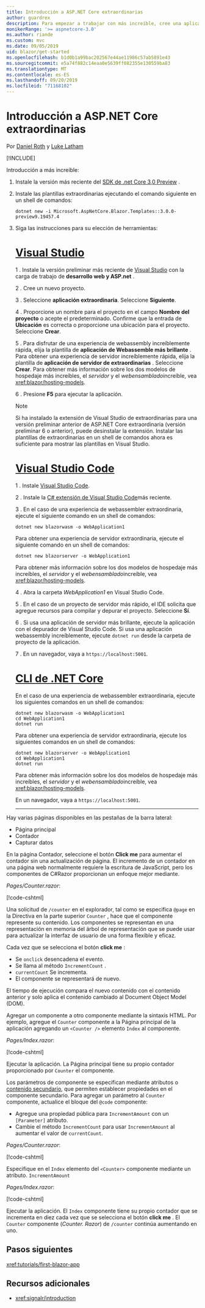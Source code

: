 ```yaml
---
title: Introducción a ASP.NET Core extraordinarias
author: guardrex
description: Para empezar a trabajar con más increíble, cree una aplicación increíblemente con las herramientas de su elección.
monikerRange: '>= aspnetcore-3.0'
ms.author: riande
ms.custom: mvc
ms.date: 09/05/2019
uid: blazor/get-started
ms.openlocfilehash: b1d0b1a99bac202567e44ae11986c57ab5891e43
ms.sourcegitcommit: e5a74f882c14eaa0e5639ff082355e130559ba83
ms.translationtype: MT
ms.contentlocale: es-ES
ms.lasthandoff: 09/20/2019
ms.locfileid: "71168102"
---
```

# <a name="get-started-with-aspnet-core-blazor"></a>Introducción a ASP.NET Core extraordinarias

Por [Daniel Roth](https://github.com/danroth27) y [Luke Latham](https://github.com/guardrex)

[!INCLUDE[](~/includes/blazorwasm-preview-notice.md)]

Introducción a más increíble:

1. Instale la versión más reciente del [SDK de .net Core 3,0 Preview](https://dotnet.microsoft.com/download/dotnet-core/3.0) .

1. Instale las plantillas extraordinarias ejecutando el comando siguiente en un shell de comandos:

   ```dotnetcli
   dotnet new -i Microsoft.AspNetCore.Blazor.Templates::3.0.0-preview9.19457.4
   ```

1. Siga las instrucciones para su elección de herramientas:

   # <a name="visual-studiotabvisual-studio"></a>[Visual Studio](#tab/visual-studio)

   1 \. Instale la versión preliminar más reciente de [Visual Studio](https://visualstudio.com/vs/preview) con la carga de trabajo de **desarrollo web y ASP.net** .

   2 \. Cree un nuevo proyecto.

   3 \. Seleccione **aplicación extraordinaria**. Seleccione **Siguiente**.

   4 \. Proporcione un nombre para el proyecto en el campo **Nombre del proyecto** o acepte el predeterminado. Confirme que la entrada de **Ubicación** es correcta o proporcione una ubicación para el proyecto. Seleccione **Crear**.

   5 \. Para disfrutar de una experiencia de webassembly increíblemente rápida, elija la plantilla de **aplicación de Webassemble más brillante** . Para obtener una experiencia de servidor increíblemente rápida, elija la plantilla de **aplicación de servidor de extraordinarias** . Seleccione **Crear**. Para obtener más información sobre los dos modelos de hospedaje más increíbles, el *servidor* y el *webensamblado*increíble, vea <xref:blazor/hosting-models>.

   6 \. Presione **F5** para ejecutar la aplicación.

   > [!NOTE]
   > Si ha instalado la extensión de Visual Studio de extraordinarias para una versión preliminar anterior de ASP.NET Core extraordinaria (versión preliminar 6 o anterior), puede desinstalar la extensión. Instalar las plantillas de extraordinarias en un shell de comandos ahora es suficiente para mostrar las plantillas en Visual Studio.

   # <a name="visual-studio-codetabvisual-studio-code"></a>[Visual Studio Code](#tab/visual-studio-code)

   1 \. Instale [Visual Studio Code](https://code.visualstudio.com/).

   2 \. Instale la [ C# extensión de Visual Studio Code](https://marketplace.visualstudio.com/items?itemName=ms-vscode.csharp)más reciente.

   3 \. En el caso de una experiencia de webassembler extraordinaria, ejecute el siguiente comando en un shell de comandos:

      ```dotnetcli
      dotnet new blazorwasm -o WebApplication1
      ```

      Para obtener una experiencia de servidor extraordinaria, ejecute el siguiente comando en un shell de comandos:

      ```dotnetcli
      dotnet new blazorserver -o WebApplication1
      ```

      Para obtener más información sobre los dos modelos de hospedaje más increíbles, el *servidor* y el *webensamblado*increíble, vea <xref:blazor/hosting-models>.

   4 \. Abra la carpeta *WebApplication1* en Visual Studio Code.

   5 \. En el caso de un proyecto de servidor más rápido, el IDE solicita que agregue recursos para compilar y depurar el proyecto. Seleccione **Sí**.

   6 \. Si usa una aplicación de servidor más brillante, ejecute la aplicación con el depurador de Visual Studio Code. Si usa una aplicación webassembly increíblemente, ejecute `dotnet run` desde la carpeta de proyecto de la aplicación.

   7 \. En un navegador, vaya a `https://localhost:5001`.

   <!--

   # [Visual Studio for Mac](#tab/visual-studio-mac)

   1\. Install [Visual Studio for Mac](https://visualstudio.microsoft.com/vs/mac/). Switch the [Update channel to Preview](/visualstudio/mac/install-preview).

   2\. Select **File** > **New Solution** or **New Project**.

   3\. In the sidebar, select **.NET Core** > **App**.

   4\. For a Blazor Server experience, select the **Blazor Server App** template. For a Blazor WebAssembly experience, select the **Blazor WebAssembly App** template. Select **Next**. For information on the two Blazor hosting models, *Blazor Server* and *Blazor WebAssembly*, see <xref:blazor/hosting-models>.

   5\. The **Target Framework** defaults to **.NET Core 3.0**. Select **Next**.

   6\. In the **Project Name** field, enter `WebApplication1`. Select **Create**.

   7\. Select **Run** > **Run Without Debugging** to run the app *without the debugger*. Running with the debugger isn't supported at this time.

   -->

   # <a name="net-core-clitabnetcore-cli"></a>[CLI de .NET Core](#tab/netcore-cli/)

   En el caso de una experiencia de webassembler extraordinaria, ejecute los siguientes comandos en un shell de comandos:

   ```dotnetcli
   dotnet new blazorwasm -o WebApplication1
   cd WebApplication1
   dotnet run
   ```

   Para obtener una experiencia de servidor extraordinaria, ejecute los siguientes comandos en un shell de comandos:

   ```dotnetcli
   dotnet new blazorserver -o WebApplication1
   cd WebApplication1
   dotnet run
   ```

   Para obtener más información sobre los dos modelos de hospedaje más increíbles, el *servidor* y el *webensamblado*increíble, vea <xref:blazor/hosting-models>.

   En un navegador, vaya a `https://localhost:5001`.

   ---

Hay varias páginas disponibles en las pestañas de la barra lateral:

* Página principal
* Contador
* Capturar datos

En la página Contador, seleccione el botón **Click me** para aumentar el contador sin una actualización de página. El incremento de un contador en una página web normalmente requiere la escritura de JavaScript, pero los componentes de C#Razor proporcionan un enfoque mejor mediante.

*Pages/Counter.razor*:

[!code-cshtml[](get-started/samples_snapshot/3.x/Counter1.razor?highlight=7,12-15)]

Una solicitud de `/counter` en el explorador, tal como se especifica `@page` en la Directiva en la parte superior `Counter` , hace que el componente represente su contenido. Los componentes se representan en una representación en memoria del árbol de representación que se puede usar para actualizar la interfaz de usuario de una forma flexible y eficaz.

Cada vez que se selecciona el botón **click me** :

* Se `onclick` desencadena el evento.
* Se llama al método `IncrementCount` .
* `currentCount` Se incrementa.
* El componente se representará de nuevo.

El tiempo de ejecución compara el nuevo contenido con el contenido anterior y solo aplica el contenido cambiado al Document Object Model (DOM).

Agregar un componente a otro componente mediante la sintaxis HTML. Por ejemplo, agregue el `Counter` componente a la Página principal de la aplicación agregando un `<Counter />` elemento `Index` al componente.

*Pages/Index.razor*:

[!code-cshtml[](get-started/samples_snapshot/3.x/Index1.razor?highlight=7)]

Ejecutar la aplicación. La Página principal tiene su propio contador proporcionado por `Counter` el componente.

Los parámetros de componente se especifican mediante atributos o [contenido secundario](xref:blazor/components#child-content), que permiten establecer propiedades en el componente secundario. Para agregar un parámetro al `Counter` componente, actualice el bloque del `@code` componente:

* Agregue una propiedad pública para `IncrementAmount` con un `[Parameter]` atributo.
* Cambie el método `IncrementCount` para usar `IncrementAmount` al aumentar el valor de `currentCount`.

*Pages/Counter.razor*:

[!code-cshtml[](get-started/samples_snapshot/3.x/Counter2.razor?highlight=12-13,17)]

Especifique en el `Index` elemento del `<Counter>` componente mediante un atributo. `IncrementAmount`

*Pages/Index.razor*:

[!code-cshtml[](get-started/samples_snapshot/3.x/Index2.razor?highlight=7)]

Ejecutar la aplicación. El `Index` componente tiene su propio contador que se incrementa en diez cada vez que se selecciona el botón **click me** . El `Counter` componente (*Counter. Razor*) de `/counter` continúa aumentando en uno.

## <a name="next-steps"></a>Pasos siguientes

<xref:tutorials/first-blazor-app>

## <a name="additional-resources"></a>Recursos adicionales

* <xref:signalr/introduction>
